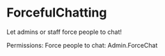 # ForcefulChatting
Let admins or staff force people to chat!

Permissions:
Force people to chat: Admin.ForceChat

